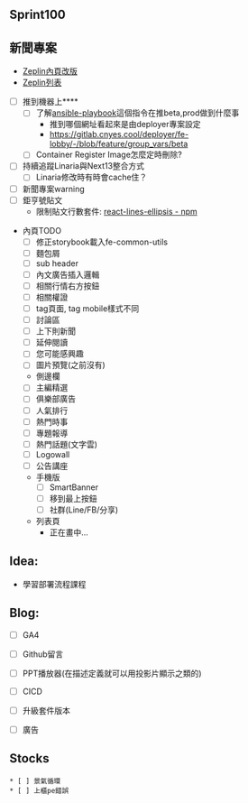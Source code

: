## Sprint100

## 新聞專案
* [Zeplin內頁改版](https://app.zeplin.io/project/576287bda89e8aa7045cfba5/screen/64ad0cdf411565216532362a)
* [Zeplin列表](https://app.zeplin.io/project/576287bda89e8aa7045cfba5/screen/645db4a95b9d821337078288)
* [ ] 推到機器上****
	* [ ] 了解[ansible-playbook](https://gitlab.cnyes.cool/deployer/ansible-docker/-/blob/2.7.8.0/update.sh)這個指令在推beta,prod做到什麼事
		* 推到哪個網址看起來是由deployer專案設定
		* https://gitlab.cnyes.cool/deployer/fe-lobby/-/blob/feature/group_vars/beta
	* [ ] Container Register Image怎麼定時刪除?
* [ ] 持續追蹤Linaria與Next13整合方式
	* [ ] Linaria修改時有時會cache住？
* [ ] 新聞專案warning
* [ ] 鉅亨號貼文
	 * 限制貼文行數套件: [react-lines-ellipsis - npm](https://www.npmjs.com/package/react-lines-ellipsis)
* 內頁TODO
	* [ ] 修正storybook載入fe-common-utils
	* [ ] 麵包屑
	* [ ] sub header
	* [ ] 內文廣告插入邏輯
	* [ ] 相關行情右方按鈕
	* [ ] 相關權證
	* [ ] tag頁面, tag mobile樣式不同
	* [ ] 討論區
	* [ ] 上下則新聞
	* [ ] 延伸閱讀
	* [ ] 您可能感興趣
	* [ ] 圖片預覽(之前沒有)
	* 側邊欄
	* [ ] 主編精選
	* [ ] 俱樂部廣告
	* [ ] 人氣排行
	* [ ] 熱門時事
	* [ ] 專題報導
	* [ ] 熱門話題(文字雲)
	* [ ] Logowall
	* [ ] 公告講座
	* 手機版
		* [ ] SmartBanner
		* [ ] 移到最上按鈕
		* [ ] 社群(Line/FB/分享)
	* 列表頁
		* 正在畫中...

## Idea:
* 學習部署流程課程

## Blog: 
* [ ] GA4
* [ ] Github留言
* [ ] PPT播放器(在描述定義就可以用投影片顯示之類的)
* [ ] CICD
* [ ] 升級套件版本
* [ ] 廣告


## Stocks
	* [ ] 景氣循環
	* [ ] 上櫃pe錯誤